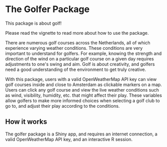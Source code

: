 # The Golfer Package

This package is about golf!

Please read the vignette to read more about how to use the package.

There are numerous golf courses across the Netherlands, all of which experience
varying weather conditions. These conditions are very important to understand for
golfers. For example, knowing the strength and direction of the wind on a
particular golf course on a given day requires adjustments to one's swing and
aim. Golf is about creativity, and golfers need a good understanding of the
environment to get truly creative.

With this package, users with a valid OpenWeatherMap API key can view golf 
courses inside and close to Amsterdam as clickable markers on a map. Users can
click any golf course and view the live weather conditions such as wind, 
visibility, humidity, etc. that might affect their play. These variables allow
golfers to make more informed choices when selecting a golf club to go to, and 
adjust their play according to the conditions.

## How it works

The golfer package is a Shiny app, and requires an internet connection, a valid OpenWeatherMap API key, and an interactive R session.
